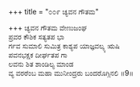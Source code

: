 +++
title = "೦೦೯ ಚ್ಯವನ ಗೌತಮ"

+++
ಚ್ಯವನ ಗೌತಮ ವೇಣುಜಂಘ  
ಪ್ರವರ ಕೌಶಿಕ ಸತ್ಯತಪ ಭಾ  
ರ್ಗವ ಸುಮಾಲಿ ಸುಮಿತ್ರ ಕಾಶ್ಯಪ ಯಾಜ್ಞವಲ್ಕ್ಯ ಋಷಿ  
ಪವನಭಕ್ಷಕ ದೀರ್ಘತಪ ಗಾ  
ಲವನು ಶಿತ ಶಾಂಡಿಲ್ಯ ಮಾಂಡ  
ವ್ಯ ವರರೆಂಬ ಮಹಾ ಮುನೀಂದ್ರರು ಬಂದರೊಗ್ಗಿನಲಿ  ॥9॥